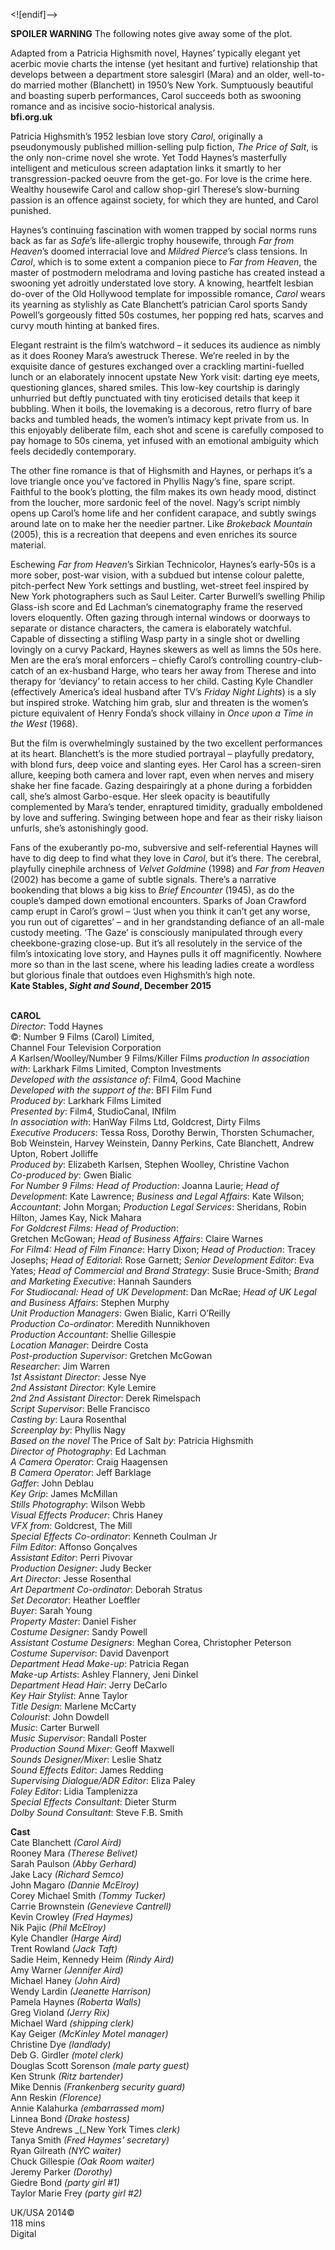 

<![endif]-->

**SPOILER WARNING** The following notes give away some of the plot.

Adapted from a Patricia Highsmith novel, Haynes’ typically elegant yet acerbic movie charts the intense (yet hesitant and furtive) relationship that develops between a department store salesgirl (Mara) and an older, well-to-do married mother (Blanchett) in 1950’s New York. Sumptuously beautiful and boasting superb performances, Carol succeeds both as swooning romance and as incisive socio-historical analysis.  
**bfi.org.uk**  

Patricia Highsmith’s 1952 lesbian love story _Carol_, originally a pseudonymously published million-selling pulp fiction, _The Price of Salt_, is the only non-crime novel she wrote. Yet Todd Haynes’s masterfully intelligent and meticulous screen adaptation links it smartly to her transgression-packed oeuvre from the get-go. For love is the crime here. Wealthy housewife Carol and callow shop-girl Therese’s slow-burning passion is an offence against society, for which they are hunted, and Carol punished.

Haynes’s continuing fascination with women trapped by social norms runs back as far as _Safe_’s life-allergic trophy housewife, through _Far from Heaven_’s doomed interracial love and _Mildred Pierce_’s class tensions. In _Carol_, which is to some extent a companion piece to _Far from Heaven_, the master of postmodern melodrama and loving pastiche has created instead a swooning yet adroitly understated love story. A knowing, heartfelt lesbian do-over of the Old Hollywood template for impossible romance, _Carol_ wears its yearning as stylishly as Cate Blanchett’s patrician Carol sports Sandy Powell’s gorgeously fitted 50s costumes, her popping red hats, scarves and curvy mouth hinting at banked fires.

Elegant restraint is the film’s watchword – it seduces its audience as nimbly as it does Rooney Mara’s awestruck Therese. We’re reeled in by the exquisite dance of gestures exchanged over a crackling martini-fuelled lunch or an elaborately innocent upstate New York visit: darting eye meets, questioning glances, shared smiles. This low-key courtship is daringly unhurried but deftly punctuated with tiny eroticised details that keep it bubbling. When it boils, the lovemaking is a decorous, retro flurry of bare backs and tumbled heads, the women’s intimacy kept private from us. In this enjoyably deliberate film, each shot and scene is carefully composed to pay homage to 50s cinema, yet infused with an emotional ambiguity which feels decidedly contemporary.

The other fine romance is that of Highsmith and Haynes, or perhaps it’s a love triangle once you’ve factored in Phyllis Nagy’s fine, spare script. Faithful to the book’s plotting, the film makes its own heady mood, distinct from the loucher, more sardonic feel of the novel. Nagy’s script nimbly opens up Carol’s home life and her confident carapace, and subtly swings around late on to make her the needier partner. Like _Brokeback Mountain_ (2005), this is a recreation that deepens and even enriches its source material.

Eschewing _Far from Heaven_’s Sirkian Technicolor, Haynes’s early-50s is a more sober, post-war vision, with a subdued but intense colour palette, pitch-perfect New York settings and bustling, wet-street feel inspired by New York photographers such as Saul Leiter. Carter Burwell’s swelling Philip Glass-ish score and Ed Lachman’s cinematography frame the reserved lovers eloquently. Often gazing through internal windows or doorways to separate or distance characters, the camera is elaborately watchful. Capable of dissecting a stifling Wasp party in a single shot or dwelling lovingly on a curvy Packard, Haynes skewers as well as limns the 50s here. Men are the era’s moral enforcers – chiefly Carol’s controlling country-club-catch of an ex-husband Harge, who tears her away from Therese and into therapy for ‘deviancy’ to retain access to her child. Casting Kyle Chandler (effectively America’s ideal husband after TV’s _Friday Night Lights_) is a sly but inspired stroke. Watching him grab, slur and threaten is the women’s picture equivalent of Henry Fonda’s shock villainy in _Once upon a Time in the West_ (1968).

But the film is overwhelmingly sustained by the two excellent performances at its heart. Blanchett’s is the more studied portrayal – playfully predatory, with blond furs, deep voice and slanting eyes. Her Carol has a screen-siren allure, keeping both camera and lover rapt, even when nerves and misery shake her fine facade. Gazing despairingly at a phone during a forbidden call, she’s almost Garbo-esque. Her sleek opacity is beautifully complemented by Mara’s tender, enraptured timidity, gradually emboldened by love and suffering. Swinging between hope and fear as their risky liaison unfurls, she’s astonishingly good.

Fans of the exuberantly po-mo, subversive and self-referential Haynes will have to dig deep to find what they love in _Carol_, but it’s there. The cerebral, playfully cinephile archness of _Velvet Goldmine_ (1998) and _Far from Heaven_ (2002) has become a game of subtle signals. There’s a narrative bookending that blows a big kiss to _Brief Encounter_ (1945), as do the couple’s damped down emotional encounters. Sparks of Joan Crawford camp erupt in Carol’s growl – ‘Just when you think it can’t get any worse, you run out of cigarettes’ – and in her grandstanding defiance of an all-male custody meeting. ‘The Gaze’ is consciously manipulated through every cheekbone-grazing close-up. But it’s all resolutely in the service of the film’s intoxicating love story, and Haynes pulls it off magnificently. Nowhere more so than in the last scene, where his leading ladies create a wordless but glorious finale that outdoes even Highsmith’s high note.  
**Kate Stables, _Sight and Sound_, December 2015**  
<br>

**CAROL**  
_Director_: Todd Haynes  
©: Number 9 Films (Carol) Limited,  
Channel Four Television Corporation  
_A_ Karlsen/Woolley/Number 9 Films/Killer Films _production_
_In association with_: Larkhark Films Limited, Compton Investments  
_Developed with the assistance of_: Film4, Good Machine  
_Developed with the support of the_: BFI Film Fund  
_Produced by_: Larkhark Films Limited  
_Presented by_: Film4, StudioCanal, INfilm  
_In association with_: HanWay Films Ltd, Goldcrest, Dirty Films  
_Executive Producers_: Tessa Ross, Dorothy Berwin, Thorsten Schumacher, Bob Weinstein, Harvey Weinstein, Danny Perkins, Cate Blanchett, Andrew Upton, Robert Jolliffe  
_Produced by_: Elizabeth Karlsen, Stephen Woolley, Christine Vachon  
_Co-produced by_: Gwen Bialic  
_For Number 9 Films: Head of Production_: Joanna Laurie; _Head of Development_: Kate Lawrence; _Business and Legal Affairs_: Kate Wilson; _Accountant_: John Morgan; _Production Legal Services_: Sheridans, Robin Hilton, James Kay, Nick Mahara  
_For Goldcrest Films: Head of Production_:  
Gretchen McGowan; _Head of Business Affairs_: Claire Warnes  
_For Film4: Head of Film Finance_: Harry Dixon; _Head of Production_: Tracey Josephs; _Head of Editorial_: Rose Garnett; _Senior Development Editor_: Eva Yates; _Head of Commercial and Brand Strategy_: Susie Bruce-Smith; _Brand and Marketing Executive_: Hannah Saunders  
_For Studiocanal: Head of UK Development_: Dan McRae; _Head of UK Legal and Business Affairs_: Stephen Murphy  
_Unit Production Managers_: Gwen Bialic, Karri O’Reilly  
_Production Co-ordinator_: Meredith Nunnikhoven  
_Production Accountant_: Shellie Gillespie  
_Location Manager_: Deirdre Costa  
_Post-production Supervisor_: Gretchen McGowan  
_Researcher_: Jim Warren  
_1st Assistant Director_: Jesse Nye  
_2nd Assistant Director_: Kyle Lemire  
_2nd 2nd Assistant Director_: Derek Rimelspach  
_Script Supervisor_: Belle Francisco  
_Casting by_: Laura Rosenthal  
_Screenplay by_: Phyllis Nagy  
_Based on the novel_ The Price of Salt _by_: Patricia Highsmith  
_Director of Photography_: Ed Lachman  
_A Camera Operator_: Craig Haagensen  
_B Camera Operator_: Jeff Barklage  
_Gaffer_: John Deblau  
_Key Grip_: James McMillan  
_Stills Photography_: Wilson Webb  
_Visual Effects Producer_: Chris Haney  
_VFX from_: Goldcrest, The Mill  
_Special Effects Co-ordinator_: Kenneth Coulman Jr  
_Film Editor_: Affonso Gonçalves  
_Assistant Editor_: Perri Pivovar  
_Production Designer_: Judy Becker  
_Art Director_: Jesse Rosenthal  
_Art Department Co-ordinator_: Deborah Stratus  
_Set Decorator_: Heather Loeffler  
_Buyer_: Sarah Young  
_Property Master_: Daniel Fisher  
_Costume Designer_: Sandy Powell  
_Assistant Costume Designers_: Meghan Corea, Christopher Peterson  
_Costume Supervisor_: David Davenport  
_Department Head Make-up_: Patricia Regan  
_Make-up Artists_: Ashley Flannery, Jeni Dinkel  
_Department Head Hair_: Jerry DeCarlo  
_Key Hair Stylist_: Anne Taylor  
_Title Design_: Marlene McCarty  
_Colourist_: John Dowdell  
_Music_: Carter Burwell  
_Music Supervisor_: Randall Poster  
_Production Sound Mixer_: Geoff Maxwell  
_Sounds Designer/Mixer_: Leslie Shatz  
_Sound Effects Editor_: James Redding  
_Supervising Dialogue/ADR Editor_: Eliza Paley  
_Foley Editor_: Lidia Tamplenizza  
_Special Effects Consultant_: Dieter Sturm  
_Dolby Sound Consultant_: Steve F.B. Smith  

**Cast**  
Cate Blanchett _(Carol Aird)_  
Rooney Mara _(Therese Belivet)_  
Sarah Paulson _(Abby Gerhard)_  
Jake Lacy _(Richard Semco)_  
John Magaro _(Dannie McElroy)_  
Corey Michael Smith _(Tommy Tucker)_  
Carrie Brownstein _(Genevieve Cantrell)_  
Kevin Crowley _(Fred Haymes)_  
Nik Pajic _(Phil McElroy)_  
Kyle Chandler _(Harge Aird)_  
Trent Rowland _(Jack Taft)_  
Sadie Heim, Kennedy Heim _(Rindy Aird)_  
Amy Warner _(Jennifer Aird)_  
Michael Haney _(John Aird)_  
Wendy Lardin _(Jeanette Harrison)_  
Pamela Haynes _(Roberta Walls)_  
Greg Violand _(Jerry Rix)_  
Michael Ward _(shipping clerk)_  
Kay Geiger _(McKinley Motel manager)_  
Christine Dye _(landlady)_  
Deb G. Girdler _(motel clerk)_  
Douglas Scott Sorenson _(male party guest)_  
Ken Strunk _(Ritz bartender)_  
Mike Dennis _(Frankenberg security guard)_  
Ann Reskin _(Florence)_  
Annie Kalahurka _(embarrassed mom)_  
Linnea Bond _(Drake hostess)_  
Steve Andrews _(_New York Times _clerk)_  
Tanya Smith _(Fred Haymes’ secretary)_  
Ryan Gilreath _(NYC waiter)_  
Chuck Gillespie _(Oak Room waiter)_  
Jeremy Parker _(Dorothy)_  
Giedre Bond _(party girl #1)_  
Taylor Marie Frey _(party girl #2)_  

UK/USA 2014©  
118 mins  
Digital  
<!--stackedit_data:
eyJoaXN0b3J5IjpbLTExODkxMzQ0OTRdfQ==
-->